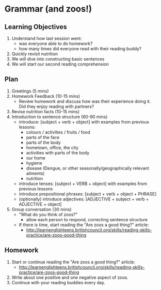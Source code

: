 # Grammar (and zoos!)

## Learning Objectives
1. Understand how last session went:
   - was everyone able to do homework?
   - how many times did everyone read with their reading buddy?
2. Quickly revisit nutrition
3. We will dive into constructing basic sentences
4. We will start our second reading comprehension

## Plan 
1.	Greetings (5 mins) 
2.	Homework Feedback (10-15 mins) 
	- Review homework and discuss how was their experience doing it. Did they enjoy reading with partners? 
3.  Revise nutrition facts (10-15 mins)
4.	Introduction to sentence structure (60-90 mins)
	- introduce: [subject + verb + object] with examples from previous lessons:
	  - colours / activities / fruits / food
	  - parts of the face
	  - parts of the body
	  - hometown, office, the city
	  - activities with parts of the body
	  - our home
	  - hygiene
	  - disease (Dengue, or other seasonally/geographically relevant ailments)
	  - nutrition
	- introduce tenses: [subject + VERB + object] with examples from previous lessons
	- introduce prepositional phrases: [subject + verb + object + PHRASE]
	- (optionally) introduce adjectives: [ADJECTIVE + subject + verb + ADJECTIVE + object]
5.	Group conversation (30 mins)
	- "What do you think of zoos?"
	  - allow each person to respond, correcting sentence structure
	- If there is time, start reading the "Are zoos a good thing?" article:
	  - http://learnenglishteens.britishcouncil.org/skills/reading-skills-practice/are-zoos-good-thing

## Homework

1.	Start or continue reading the "Are zoos a good thing?" article:
	- http://learnenglishteens.britishcouncil.org/skills/reading-skills-practice/are-zoos-good-thing
2.	Write about one positive and one negative aspect of zoos.
3.	Continue with your reading buddies every day.
